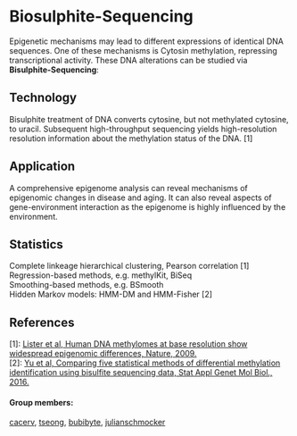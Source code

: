 
# Biosulphite-Sequencing

Epigenetic mechanisms may lead to different expressions of identical DNA sequences. One of these mechanisms is Cytosin methylation, repressing transcriptional activity.
These DNA alterations can be studied via **Bisulphite-Sequencing**: 

## Technology

Bisulphite treatment of DNA converts cytosine, but not methylated cytosine, to uracil. Subsequent high-throughput sequencing yields high-resolution resolution information about the methylation status of the DNA. [1]

## Application

A comprehensive epigenome analysis can reveal mechanisms of epigenomic changes in disease and aging. It can also reveal aspects of gene-environment interaction as the epigenome is highly influenced by the environment.

## Statistics

Complete linkeage hierarchical clustering, Pearson correlation [1]   
Regression-based methods, e.g. methylKit, BiSeq   
Smoothing-based methods, e.g. BSmooth   
Hidden Markov models: HMM-DM and HMM-Fisher [2]

## References

[1]: [Lister et al, Human DNA methylomes at base resolution show widespread epigenomic differences, Nature, 2009.](https://www.nature.com/articles/nature08514)   
[2]: [Yu et al, Comparing five statistical methods of differential methylation identification using bisulfite sequencing data, Stat Appl Genet Mol Biol., 2016.](https://www.ncbi.nlm.nih.gov/pubmed/26910753)

#### Group members:
[cacerv](https://github.com/cacerv), [tseong](https://github.com/tseong), [bubibyte](https://github.com/bubibyte), [julianschmocker](https://github.com/julianschmocker)

